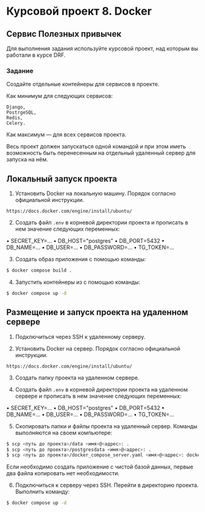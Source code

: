 # Курсовой проект 8. Docker

## Сервис Полезных привычек

Для выполнения задания используйте курсовой проект, над которым вы работали в курсе DRF.

### Задание

Cоздайте отдельные контейнеры для сервисов в проекте.

Как минимум для следующих сервисов:

    Django,
    PostrgeSQL,
    Redis,
    Celery.

Как максимум — для всех сервисов проекта.

Весь проект должен запускаться одной командой и при этом иметь возможность быть перенесенным на отдельный удаленный сервер для запуска на нём.


## Локальный запуск проекта

1. Установить Docker на локальную машину. Порядок согласно официальной инструкции.
```
https://docs.docker.com/engine/install/ubuntu/
```
2. Создать файл `.env` в корневой директории проекта и прописать в нем значение следующих переменных:

• SECRET_KEY=...
• DB_HOST="postgres"
• DB_PORT=5432
• DB_NAME=...
• DB_USER=...
• DB_PASSWORD=...
• TG_TOKEN=...

3. Создать образ приложения с помощью команды:
```bash
$ docker compose build .
```
4. Запустить контейнеры из с помощью команды:
```bash
$ docker compose up -d
```


## Размещение и запуск проекта на удаленном сервере

1. Подключиться через SSH к удаленному серверу.

2. Установить Docker на сервер. Порядок согласно официальной инструкции.
```
https://docs.docker.com/engine/install/ubuntu/
```

3. Создать папку проекта на удаленном сервере.

4. Создать файл `.env` в корневой директории проекта на удаленном сервере и прописать в нем значение следующих переменных:

• SECRET_KEY=...
• DB_HOST="postgres"
• DB_PORT=5432
• DB_NAME=...
• DB_USER=...
• DB_PASSWORD=...
• TG_TOKEN=...

5. Скопировать папки и файлы проекта на удаленный сервер. Команды выполняются на своем компьютере:
```bash
$ scp <путь до проекта>/data <имя>@<адрес>: .
$ scp <путь до проекта>/postgresdata <имя>@<адрес>: .
$ scp <путь до проекта>/docker_compose_server.yaml <имя>@<адрес>: docker_compose.yaml
```
Если необходимо создать приложение с чистой базой данных, первые два файла копировать нет необходимости.

6. Подключиться к серверу через SSH. Перейти в директорию проекта. Выполнить команду:
```bash
$ docker compose up -d
```
